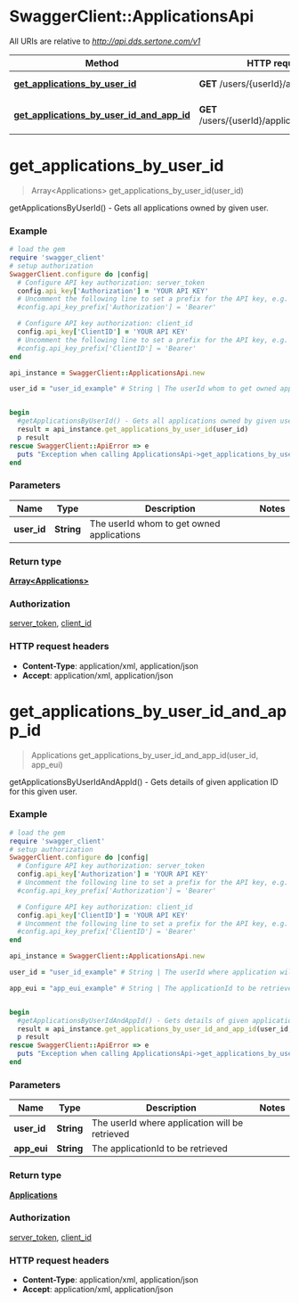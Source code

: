 # SwaggerClient::ApplicationsApi

All URIs are relative to *http://api.dds.sertone.com/v1*

Method | HTTP request | Description
------------- | ------------- | -------------
[**get_applications_by_user_id**](ApplicationsApi.md#get_applications_by_user_id) | **GET** /users/{userId}/applications | getApplicationsByUserId() - Gets all applications owned by given user.
[**get_applications_by_user_id_and_app_id**](ApplicationsApi.md#get_applications_by_user_id_and_app_id) | **GET** /users/{userId}/applications/{appEui} | getApplicationsByUserIdAndAppId() - Gets details of given application ID for this given user.


# **get_applications_by_user_id**
> Array&lt;Applications&gt; get_applications_by_user_id(user_id)

getApplicationsByUserId() - Gets all applications owned by given user.



### Example
```ruby
# load the gem
require 'swagger_client'
# setup authorization
SwaggerClient.configure do |config|
  # Configure API key authorization: server_token
  config.api_key['Authorization'] = 'YOUR API KEY'
  # Uncomment the following line to set a prefix for the API key, e.g. 'Bearer' (defaults to nil)
  #config.api_key_prefix['Authorization'] = 'Bearer'

  # Configure API key authorization: client_id
  config.api_key['ClientID'] = 'YOUR API KEY'
  # Uncomment the following line to set a prefix for the API key, e.g. 'Bearer' (defaults to nil)
  #config.api_key_prefix['ClientID'] = 'Bearer'
end

api_instance = SwaggerClient::ApplicationsApi.new

user_id = "user_id_example" # String | The userId whom to get owned applications


begin
  #getApplicationsByUserId() - Gets all applications owned by given user.
  result = api_instance.get_applications_by_user_id(user_id)
  p result
rescue SwaggerClient::ApiError => e
  puts "Exception when calling ApplicationsApi->get_applications_by_user_id: #{e}"
end
```

### Parameters

Name | Type | Description  | Notes
------------- | ------------- | ------------- | -------------
 **user_id** | **String**| The userId whom to get owned applications | 

### Return type

[**Array&lt;Applications&gt;**](Applications.md)

### Authorization

[server_token](../README.md#server_token), [client_id](../README.md#client_id)

### HTTP request headers

 - **Content-Type**: application/xml, application/json
 - **Accept**: application/xml, application/json



# **get_applications_by_user_id_and_app_id**
> Applications get_applications_by_user_id_and_app_id(user_id, app_eui)

getApplicationsByUserIdAndAppId() - Gets details of given application ID for this given user.



### Example
```ruby
# load the gem
require 'swagger_client'
# setup authorization
SwaggerClient.configure do |config|
  # Configure API key authorization: server_token
  config.api_key['Authorization'] = 'YOUR API KEY'
  # Uncomment the following line to set a prefix for the API key, e.g. 'Bearer' (defaults to nil)
  #config.api_key_prefix['Authorization'] = 'Bearer'

  # Configure API key authorization: client_id
  config.api_key['ClientID'] = 'YOUR API KEY'
  # Uncomment the following line to set a prefix for the API key, e.g. 'Bearer' (defaults to nil)
  #config.api_key_prefix['ClientID'] = 'Bearer'
end

api_instance = SwaggerClient::ApplicationsApi.new

user_id = "user_id_example" # String | The userId where application will be retrieved

app_eui = "app_eui_example" # String | The applicationId to be retrieved


begin
  #getApplicationsByUserIdAndAppId() - Gets details of given application ID for this given user.
  result = api_instance.get_applications_by_user_id_and_app_id(user_id, app_eui)
  p result
rescue SwaggerClient::ApiError => e
  puts "Exception when calling ApplicationsApi->get_applications_by_user_id_and_app_id: #{e}"
end
```

### Parameters

Name | Type | Description  | Notes
------------- | ------------- | ------------- | -------------
 **user_id** | **String**| The userId where application will be retrieved | 
 **app_eui** | **String**| The applicationId to be retrieved | 

### Return type

[**Applications**](Applications.md)

### Authorization

[server_token](../README.md#server_token), [client_id](../README.md#client_id)

### HTTP request headers

 - **Content-Type**: application/xml, application/json
 - **Accept**: application/xml, application/json



